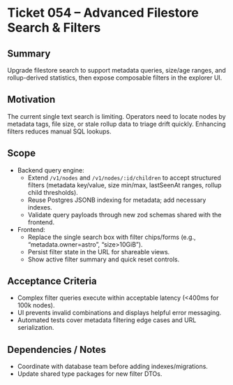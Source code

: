 # Ticket 054 – Advanced Filestore Search & Filters

## Summary
Upgrade filestore search to support metadata queries, size/age ranges, and rollup-derived statistics, then expose composable filters in the explorer UI.

## Motivation
The current single text search is limiting. Operators need to locate nodes by metadata tags, file size, or stale rollup data to triage drift quickly. Enhancing filters reduces manual SQL lookups.

## Scope
- Backend query engine:
  - Extend `/v1/nodes` and `/v1/nodes/:id/children` to accept structured filters (metadata key/value, size min/max, lastSeenAt ranges, rollup child thresholds).
  - Reuse Postgres JSONB indexing for metadata; add necessary indexes.
  - Validate query payloads through new zod schemas shared with the frontend.
- Frontend:
  - Replace the single search box with filter chips/forms (e.g., “metadata.owner=astro”, “size>10GiB”).
  - Persist filter state in the URL for shareable views.
  - Show active filter summary and quick reset controls.

## Acceptance Criteria
- Complex filter queries execute within acceptable latency (<400ms for 100k nodes).
- UI prevents invalid combinations and displays helpful error messaging.
- Automated tests cover metadata filtering edge cases and URL serialization.

## Dependencies / Notes
- Coordinate with database team before adding indexes/migrations.
- Update shared type packages for new filter DTOs.
